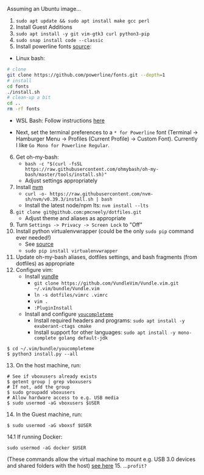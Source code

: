 Assuming an Ubuntu image...

1.  `sudo apt update && sudo apt install make gcc perl`
2.  Install Guest Additions
3.  `sudo apt install -y git vim-gtk3 curl python3-pip`
4.  `sudo snap install code --classic`
5.  Install powerline fonts [source](https://github.com/powerline/fonts):

- Linux bash:

```bash
# clone
git clone https://github.com/powerline/fonts.git --depth=1
# install
cd fonts
./install.sh
# clean-up a bit
cd ..
rm -rf fonts
```
- WSL Bash: Follow instructions [here](https://gist.github.com/stramel/658d702f3af8a86a6fe8b588720e0e23)


- Next, set the terminal preferences to a `* for Powerline` font (Terminal -> Hamburger Menu -> Profiles (Current Profile) -> Custom Font). Currently I like `Go Mono for Powerline Regular`.

6.  Get oh-my-bash:
    - `bash -c "$(curl -fsSL https://raw.githubusercontent.com/ohmybash/oh-my-bash/master/tools/install.sh)"`
    - Adjust settings appropriately
7.  Install [nvm](https://github.com/nvm-sh/nvm)
    - `curl -o- https://raw.githubusercontent.com/nvm-sh/nvm/v0.39.3/install.sh | bash`
    - Install the latest node/npm lts: `nvm install --lts`
8.  `git clone git@github.com:pmcneely/dotfiles.git`
    - Adjust theme and aliases as appropriate
9.  Turn `Settings -> Privacy -> Screen Lock` to "Off"
10. Install python virtualenvwrapper (could be the only `sudo pip` command ever needed!)
    - See [source](https://virtualenvwrapper.readthedocs.io/en/latest/install.html)
    - `sudo pip install virtualenvwrapper`
11. Update oh-my-bash aliases, dotfiles settings, and bash fragments (from dotfiles) as appropriate
12. Configure vim:
    - Install [vundle](https://github.com/VundleVim/Vundle.vim)
        - `git clone https://github.com/VundleVim/Vundle.vim.git ~/.vim/bundle/Vundle.vim`
        - `ln -s dotfiles/vimrc .vimrc`
        - `vim .`
        - `:PluginInstall`
    - Install and configure [`youcompleteme`](https://github.com/ycm-core/YouCompleteMe)
        - Install required headers and programs: `sudo apt install -y exuberant-ctags cmake`
        - Install support for other languages: `sudo apt install -y mono-complete golang default-jdk`

```
$ cd ~/.vim/bundle/youcompleteme
$ python3 install.py --all
```

13. On the host machine, run:

```
# See if vboxusers already exists
$ getent group | grep vboxusers
# If not, add the group
$ sudo groupadd vboxusers
# Allow hardware access to e.g. USB media
$ sudo usermod -aG vboxusers $USER
```

14. In the Guest machine, run:

```
$ sudo usermod -aG vboxsf $USER
```

14.1 If running Docker:

```
sudo usermod -aG docker $USER
```

(These commands allow the virtual machine to mount e.g. USB 3.0 devices and shared folders with the host) [see here](https://askubuntu.com/a/377781)
15. ...`profit?`
